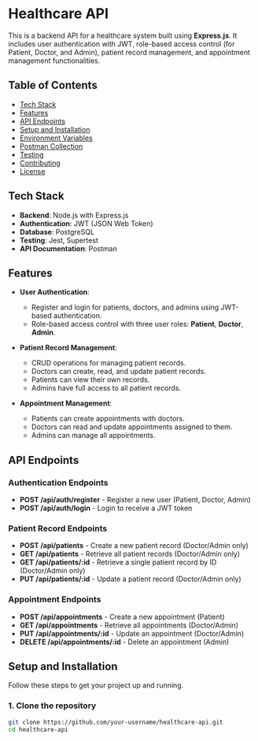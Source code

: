# Healthcare API

This is a backend API for a healthcare system built using **Express.js**. It includes user authentication with JWT, role-based access control (for Patient, Doctor, and Admin), patient record management, and appointment management functionalities.

## Table of Contents

- [Tech Stack](#tech-stack)
- [Features](#features)
- [API Endpoints](#api-endpoints)
- [Setup and Installation](#setup-and-installation)
- [Environment Variables](#environment-variables)
- [Postman Collection](#postman-collection)
- [Testing](#testing)
- [Contributing](#contributing)
- [License](#license)

## Tech Stack

- **Backend**: Node.js with Express.js
- **Authentication**: JWT (JSON Web Token)
- **Database**: PostgreSQL
- **Testing**: Jest, Supertest
- **API Documentation**: Postman

## Features

- **User Authentication**: 
  - Register and login for patients, doctors, and admins using JWT-based authentication.
  - Role-based access control with three user roles: **Patient**, **Doctor**, **Admin**.
  
- **Patient Record Management**:
  - CRUD operations for managing patient records.
  - Doctors can create, read, and update patient records.
  - Patients can view their own records.
  - Admins have full access to all patient records.

- **Appointment Management**:
  - Patients can create appointments with doctors.
  - Doctors can read and update appointments assigned to them.
  - Admins can manage all appointments.

## API Endpoints

### Authentication Endpoints
- **POST /api/auth/register** - Register a new user (Patient, Doctor, Admin)
- **POST /api/auth/login** - Login to receive a JWT token

### Patient Record Endpoints
- **POST /api/patients** - Create a new patient record (Doctor/Admin only)
- **GET /api/patients** - Retrieve all patient records (Doctor/Admin only)
- **GET /api/patients/:id** - Retrieve a single patient record by ID (Doctor/Admin only)
- **PUT /api/patients/:id** - Update a patient record (Doctor/Admin only)

### Appointment Endpoints
- **POST /api/appointments** - Create a new appointment (Patient)
- **GET /api/appointments** - Retrieve all appointments (Doctor/Admin)
- **PUT /api/appointments/:id** - Update an appointment (Doctor/Admin)
- **DELETE /api/appointments/:id** - Delete an appointment (Admin)

## Setup and Installation

Follow these steps to get your project up and running.

### 1. Clone the repository

```bash
git clone https://github.com/your-username/healthcare-api.git
cd healthcare-api
